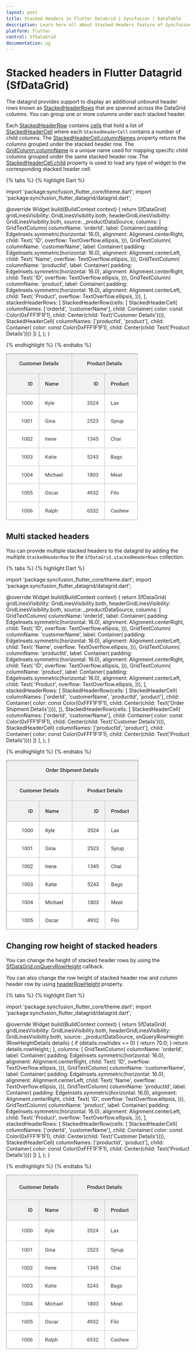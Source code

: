 ```yaml
---
layout: post
title: Stacked Headers in Flutter DataGrid | Syncfusion | DataTable
description: Learn here all about Stacked Headers feature of Syncfusion Flutter DataGrid (SfDataGrid) control and more.
platform: flutter
control: SfDataGrid
documentation: ug
---
```


# Stacked headers in Flutter Datagrid (SfDataGrid)

The datagrid provides support to display an additional unbound header rows known as [StackedHeaderRows](https://pub.dev/documentation/syncfusion_flutter_datagrid/latest/datagrid/SfDataGrid/stackedHeaderRows.html) that are spanned across the DataGrid columns. You can group one or more columns under each stacked header.

Each [StackedHeaderRow](https://pub.dev/documentation/syncfusion_flutter_datagrid/latest/datagrid/StackedHeaderRow-class.html) contains [cells](https://pub.dev/documentation/syncfusion_flutter_datagrid/latest/datagrid/StackedHeaderRow/cells.html) that hold a list of [StackedHeaderCell](https://pub.dev/documentation/syncfusion_flutter_datagrid/latest/datagrid/StackedHeaderCell-class.html) where each `StackedHeaderCell` contains a number of child columns. The [StackedHeaderCell.columnNames](https://pub.dev/documentation/syncfusion_flutter_datagrid/latest/datagrid/StackedHeaderCell/columnNames.html) property returns the columns grouped under the stacked header row. The [GridColumn.columnName]() is a unique name used for mapping specific child columns grouped under the same stacked header row. The [StackedHeaderCell.child](https://pub.dev/documentation/syncfusion_flutter_datagrid/latest/datagrid/StackedHeaderCell/child.html) property is used to load any type of widget to the corresponding stacked header cell.

{% tabs %}
{% highlight Dart %} 

import 'package:syncfusion_flutter_core/theme.dart';
import 'package:syncfusion_flutter_datagrid/datagrid.dart';

@override
Widget build(BuildContext context) {
  return SfDataGrid(
    gridLinesVisibility: GridLinesVisibility.both,
    headerGridLinesVisibility: GridLinesVisibility.both,
    source: _productDataSource,
    columns: <GridColumn>[
      GridTextColumn(
        columnName: 'orderId',
        label: Container(
          padding: EdgeInsets.symmetric(horizontal: 16.0),
          alignment: Alignment.centerRight,
          child: Text(
            'ID',
            overflow: TextOverflow.ellipsis,
          ))),
      GridTextColumn(
        columnName: 'customerName',
        label: Container(
          padding: EdgeInsets.symmetric(horizontal: 16.0),
          alignment: Alignment.centerLeft,
          child: Text(
            'Name',
            overflow: TextOverflow.ellipsis,
          ))),
      GridTextColumn(
        columnName: 'productId',
        label: Container(
          padding: EdgeInsets.symmetric(horizontal: 16.0),
          alignment: Alignment.centerRight,
          child: Text(
            'ID',
            overflow: TextOverflow.ellipsis,
          ))),
      GridTextColumn(
        columnName: 'product',
        label: Container(
          padding: EdgeInsets.symmetric(horizontal: 16.0),
          alignment: Alignment.centerLeft,
          child: Text(
            'Product',
            overflow: TextOverflow.ellipsis,
          ))),
    ],
    stackedHeaderRows: <StackedHeaderRow>[
      StackedHeaderRow(cells: [
        StackedHeaderCell(
            columnNames: ['orderId', 'customerName'],
            child: Container(
                color: const Color(0xFFF1F1F1),
                child: Center(child: Text('Customer Details')))),
        StackedHeaderCell(
            columnNames: ['productId', 'product'],
            child: Container(
                color: const Color(0xFFF1F1F1),
                child: Center(child: Text('Product Details'))))
      ])
    ],
  );
}

{% endhighlight %}
{% endtabs %}

![flutter datagrid shows stacked headers](images/stacked-headers/flutter-stacked-headers.png)

## Multi stacked headers

You can provide multiple stacked headers to the datagrid by adding the multiple `StackedHeaderRow` to the `SfDataGrid.stackedHeaderRows` collection.

{% tabs %}
{% highlight Dart %} 

import 'package:syncfusion_flutter_core/theme.dart';
import 'package:syncfusion_flutter_datagrid/datagrid.dart';

@override
Widget build(BuildContext context) {
  return SfDataGrid(
    gridLinesVisibility: GridLinesVisibility.both,
    headerGridLinesVisibility: GridLinesVisibility.both,
    source: _productDataSource,
    columns: <GridColumn>[
      GridTextColumn(
        columnName: 'orderId',
        label: Container(
          padding: EdgeInsets.symmetric(horizontal: 16.0),
          alignment: Alignment.centerRight,
          child: Text(
            'ID',
            overflow: TextOverflow.ellipsis,
          ))),
      GridTextColumn(
        columnName: 'customerName',
        label: Container(
          padding: EdgeInsets.symmetric(horizontal: 16.0),
          alignment: Alignment.centerLeft,
          child: Text(
            'Name',
            overflow: TextOverflow.ellipsis,
          ))),
      GridTextColumn(
        columnName: 'productId',
        label: Container(
          padding: EdgeInsets.symmetric(horizontal: 16.0),
          alignment: Alignment.centerRight,
          child: Text(
            'ID',
            overflow: TextOverflow.ellipsis,
          ))),
      GridTextColumn(
        columnName: 'product',
        label: Container(
          padding: EdgeInsets.symmetric(horizontal: 16.0),
          alignment: Alignment.centerLeft,
          child: Text(
            'Product',
            overflow: TextOverflow.ellipsis,
          ))),
    ],
    stackedHeaderRows: <StackedHeaderRow>[
      StackedHeaderRow(cells: [
        StackedHeaderCell(
            columnNames: ['orderId', 'customerName', 'productId', 'product'],
            child: Container(
                color: const Color(0xFFF1F1F1),
                child: Center(child: Text('Order Shipment Details')))),
      ]),
      StackedHeaderRow(cells: [
        StackedHeaderCell(
            columnNames: ['orderId', 'customerName'],
            child: Container(
                color: const Color(0xFFF1F1F1),
                child: Center(child: Text('Customer Details')))),
        StackedHeaderCell(
            columnNames: ['productId', 'product'],
            child: Container(
                color: const Color(0xFFF1F1F1),
                child: Center(child: Text('Product Details'))))
      ])
    ],
  );
}

{% endhighlight %}
{% endtabs %}

![flutter datagrid shows multi stacked headers](images/stacked-headers/flutter-multi-stacked-headers.png)

## Changing row height of stacked headers

You can change the height of stacked header rows by using the [SfDataGrid.onQueryRowHeight](https://pub.dev/documentation/syncfusion_flutter_datagrid/latest/datagrid/SfDataGrid/onQueryRowHeight.html) callback.

You can also change the row height of stacked header row and column header row by using [headerRowHeight](https://pub.dev/documentation/syncfusion_flutter_datagrid/latest/datagrid/SfDataGrid/headerRowHeight.html) property.

{% tabs %}
{% highlight Dart %} 

import 'package:syncfusion_flutter_core/theme.dart';
import 'package:syncfusion_flutter_datagrid/datagrid.dart';

@override
Widget build(BuildContext context) {
  return SfDataGrid(
    gridLinesVisibility: GridLinesVisibility.both,
    headerGridLinesVisibility: GridLinesVisibility.both,
    source: _productDataSource,
    onQueryRowHeight: (RowHeightDetails details) {
      if (details.rowIndex == 0) {
        return 70.0;
      }
      return details.rowHeight;;
    },
    columns: <GridColumn>[
      GridTextColumn(
        columnName: 'orderId',
        label: Container(
          padding: EdgeInsets.symmetric(horizontal: 16.0),
          alignment: Alignment.centerRight,
          child: Text(
            'ID',
            overflow: TextOverflow.ellipsis,
          ))),
      GridTextColumn(
        columnName: 'customerName',
        label: Container(
          padding: EdgeInsets.symmetric(horizontal: 16.0),
          alignment: Alignment.centerLeft,
          child: Text(
            'Name',
            overflow: TextOverflow.ellipsis,
          ))),
      GridTextColumn(
        columnName: 'productId',
        label: Container(
          padding: EdgeInsets.symmetric(horizontal: 16.0),
          alignment: Alignment.centerRight,
          child: Text(
            'ID',
            overflow: TextOverflow.ellipsis,
          ))),
      GridTextColumn(
        columnName: 'product',
        label: Container(
          padding: EdgeInsets.symmetric(horizontal: 16.0),
          alignment: Alignment.centerLeft,
          child: Text(
            'Product',
            overflow: TextOverflow.ellipsis,
          ))),
    ],
    stackedHeaderRows: <StackedHeaderRow>[
      StackedHeaderRow(cells: [
        StackedHeaderCell(
            columnNames: ['orderId', 'customerName'],
            child: Container(
                color: const Color(0xFFF1F1F1),
                child: Center(child: Text('Customer Details')))),
        StackedHeaderCell(
            columnNames: ['productId', 'product'],
            child: Container(
                color: const Color(0xFFF1F1F1),
                child: Center(child: Text('Product Details'))))
      ])
    ],
  );
}

{% endhighlight %}
{% endtabs %}

![flutter datagrid shows customization of stacked header row heights](images/stacked-headers/flutter-stacked-header-row-height.png)